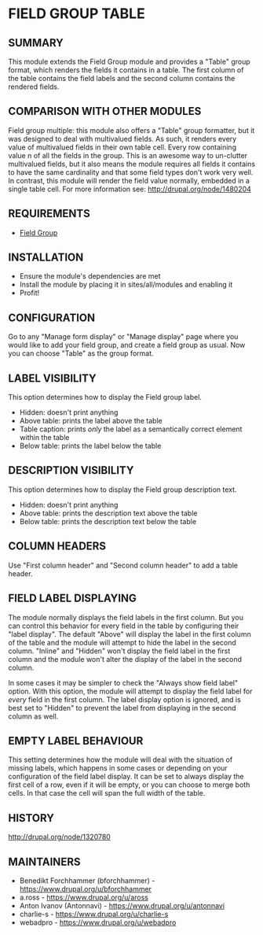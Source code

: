 # FIELD GROUP TABLE

## SUMMARY

This module extends the Field Group module and provides a "Table" group format,
which renders the fields it contains in a table. The first column of the table
contains the field labels and the second column contains the rendered fields.

## COMPARISON WITH OTHER MODULES

Field group multiple: this module also offers a "Table" group formatter, but it
was designed to deal with multivalued fields. As such, it renders every value
of multivalued fields in their own table cell. Every row containing value n of
all the fields in the group. This is an awesome way to un-clutter multivalued
fields, but it also means the module requires all fields it contains to have
the same cardinality and that some field types don't work very well. In
contrast, this module will render the field value normally, embedded in a
single table cell. For more information see: <http://drupal.org/node/1480204>

## REQUIREMENTS

 - [Field Group](http://drupal.org/project/field_group)

## INSTALLATION

 - Ensure the module's dependencies are met
 - Install the module by placing it in sites/all/modules and enabling it
 - Profit!

## CONFIGURATION

Go to any "Manage form display" or "Manage display" page where you would like
to add your field group, and create a field group as usual. Now you can choose
"Table" as the group format.

## LABEL VISIBILITY

This option determines how to display the Field group label.

 - Hidden: doesn't print anything
 - Above table: prints the label above the table
 - Table caption: prints _only_ the label as a semantically correct <caption>
   element within the table
 - Below table: prints the label below the table

## DESCRIPTION VISIBILITY

This option determines how to display the Field group description text.

 - Hidden: doesn't print anything
 - Above table: prints the description text above the table
 - Below table: prints the description text below the table

## COLUMN HEADERS

Use "First column header" and "Second column header" to add a table header.

## FIELD LABEL DISPLAYING

The module normally displays the field labels in the first column. But you can
control this behavior for every field in the table by configuring their "label
display". The default "Above" will display the label in the first column of the
table and the module will attempt to hide the label in the second column.
"Inline" and "Hidden" won't display the field label in the first column and the
module won't alter the display of the label in the second column.

In some cases it may be simpler to check the "Always show field label" option.
With this option, the module will attempt to display the field label for _every_
field in the first column. The label display option is ignored, and is best set
to "Hidden" to prevent the label from displaying in the second column as well.

## EMPTY LABEL BEHAVIOUR

This setting determines how the module will deal with the situation of missing
labels, which happens in some cases or depending on your configuration of the
field label display. It can be set to always display the first cell of a row,
even if it will be empty, or you can choose to merge both cells. In that case
the cell will span the full width of the table.

## HISTORY

<http://drupal.org/node/1320780>


## MAINTAINERS

- Benedikt Forchhammer (bforchhammer) - <https://www.drupal.org/u/bforchhammer>
- a.ross - <https://www.drupal.org/u/aross>
- Anton Ivanov (Antonnavi) - <https://www.drupal.org/u/antonnavi>
- charlie-s - <https://www.drupal.org/u/charlie-s>
- webadpro - <https://www.drupal.org/u/webadpro>
